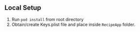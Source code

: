 

## Local Setup
1. Run `pod install` from root directory
2. Obtain/create Keys.plist file and place inside `RecipeApp` folder.
